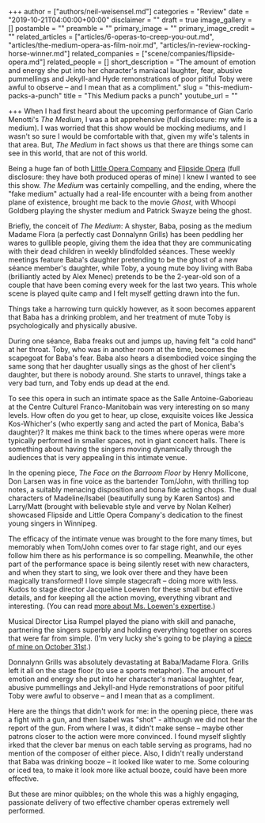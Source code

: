 +++
author = ["authors/neil-weisensel.md"]
categories = "Review"
date = "2019-10-21T04:00:00+00:00"
disclaimer = ""
draft = true
image_gallery = []
postamble = ""
preamble = ""
primary_image = ""
primary_image_credit = ""
related_articles = ["articles/6-operas-to-creep-you-out.md", "articles/the-medium-opera-as-film-noir.md", "articles/in-review-rocking-horse-winner.md"]
related_companies = ["scene/companies/flipside-opera.md"]
related_people = []
short_description = "The amount of emotion and energy she put into her character's maniacal laughter, fear, abusive pummellings and Jekyll-and Hyde remonstrations of poor pitiful Toby were awful to observe – and I mean that as a compliment."
slug = "this-medium-packs-a-punch"
title = "This Medium packs a punch"
youtube_url = ""

+++
When I had first heard about the upcoming performance of Gian Carlo Menotti's _The Medium_, I was a bit apprehensive (full disclosure: my wife is a medium). I was worried that this show would be mocking mediums, and I wasn't so sure I would be comfortable with that, given my wife's talents in that area. But, _The Medium_ in fact shows us that there are things some can see in this world, that are not of this world.

Being a huge fan of both [Little Opera Company](https://www.littleopera.ca/) and [Flipside Opera](/scene/companies/flipside-opera/) (full disclosure: they have both produced operas of mine) I knew I wanted to see this show. _The Medium_ was certainly compelling, and the ending, where the "fake medium" actually had a real-life encounter with a being from another plane of existence, brought me back to the movie _Ghost_, with Whoopi Goldberg playing the shyster medium and Patrick Swayze being the ghost. 

Briefly, the conceit of _The Medium_: A shyster, Baba, posing as the medium Madame Flora (a perfectly cast Donnalynn Grills) has been peddling her wares to gullible people, giving them the idea that they are communicating with their dead children in weekly blindfolded séances. These weekly meetings feature Baba's daughter pretending to be the ghost of a new séance member's daughter, while Toby, a young mute boy living with Baba (brilliantly acted by Alex Menec) pretends to be the 2-year-old son of a couple that have been coming every week for the last two years. This whole scene is played quite camp and I felt myself getting drawn into the fun.

Things take a harrowing turn quickly however, as it soon becomes apparent that Baba has a drinking problem, and her treatment of mute Toby is psychologically and physically abusive.

During one séance, Baba freaks out and jumps up, having felt "a cold hand" at her throat. Toby, who was in another room at the time, becomes the scapegoat for Baba's fear. Baba also hears a disembodied voice singing the same song that her daughter usually sings as the ghost of her client's daughter, but there is nobody around. She starts to unravel, things take a very bad turn, and Toby ends up dead at the end.

To see this opera in such an intimate space as the Salle Antoine-Gaborieau at the Centre Culturel Franco-Manitobain was very interesting on so many levels. How often do you get to hear, up close, exquisite voices like Jessica Kos-Whicher's (who expertly sang and acted the part of Monica, Baba's daughter)? It makes me think back to the times where operas were more typically performed in smaller spaces, not in giant concert halls. There is something about having the singers moving dynamically through the audiences that is very appealing in this intimate venue.

In the opening piece, _The Face on the Barroom Floor_ by Henry Mollicone, Don Larsen was in fine voice as the bartender Tom/John, with thrilling top notes, a suitably menacing disposition and bona fide acting chops. The dual characters of Madeline/Isabel (beautifully sung by Karen Santos) and Larry/Matt (brought with believable style and verve by Nolan Kelher) showcased Flipside and Little Opera Company's dedication to the finest young singers in Winnipeg. 

The efficacy of the intimate venue was brought to the fore many times, but memorably when Tom/John comes over to far stage right, and our eyes follow him there as his performance is so compelling. Meanwhile, the other part of the performance space is being silently reset with new characters, and when they start to sing, we look over there and they have been magically transformed! I love simple stagecraft – doing more with less. Kudos to stage director Jacqueline Loewen for these small but effective details, and for keeping all the action moving, everything vibrant and interesting. (You can read [more about Ms. Loewen's expertise](https://www.winnipegfreepress.com/arts-and-life/entertainment/arts/pulling-your-punches-563162192.html).) 

Musical Director Lisa Rumpel played the piano with skill and panache, partnering the singers superbly and holding everything together on scores that were far from simple. (I'm very lucky she's going to be playing a [piece of mine on October 31st](https://www.camerondenby.com/fresh-blood-project.html).)

Donnalynn Grills was absolutely devastating at Baba/Madame Flora. Grills left it all on the stage floor (to use a sports metaphor). The amount of emotion and energy she put into her character's maniacal laughter, fear, abusive pummellings and Jekyll-and Hyde remonstrations of poor pitiful Toby were awful to observe – and I mean that as a compliment.

Here are the things that didn't work for me: in the opening piece, there was a fight with a gun, and then Isabel was "shot" - although we did not hear the report of the gun. From where I was, it didn't make sense – maybe other patrons closer to the action were more convinced. I found myself slightly irked that the clever bar menus on each table serving as programs, had no mention of the composer of either piece. Also, I didn't really understand that Baba was drinking booze – it looked like water to me. Some colouring or iced tea, to make it look more like actual booze, could have been more effective. 

But these are minor quibbles; on the whole this was a highly engaging, passionate delivery of two effective chamber operas extremely well performed.